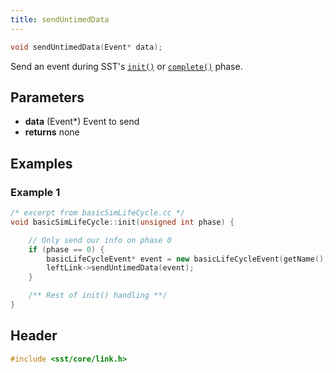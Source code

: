 ```yaml
---
title: sendUntimedData
---
```


```cpp
void sendUntimedData(Event* data);
```

Send an event during SST's [`init()`](../component/lifecycle/init) or [`complete()`](../component/lifecycle/complete) phase.

## Parameters
* **data** (Event*) Event to send
* **returns** none


## Examples

### Example 1
```cpp
/* excerpt from basicSimLifeCycle.cc */
void basicSimLifeCycle::init(unsigned int phase) {

    // Only send our info on phase 0
    if (phase == 0) {
        basicLifeCycleEvent* event = new basicLifeCycleEvent(getName(), eventsToSend);
        leftLink->sendUntimedData(event);
    }

    /** Rest of init() handling **/
}
```

## Header
```cpp
#include <sst/core/link.h>
```
